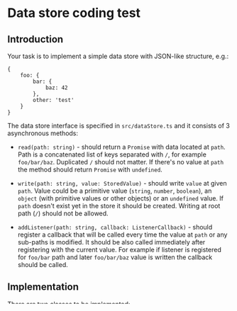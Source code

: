 # Data store coding test

## Introduction

Your task is to implement a simple data store with JSON-like structure, e.g.:

```
{
    foo: {
        bar: {
            baz: 42
        },
        other: 'test'
    }
}
```

The data store interface is specified in `src/dataStore.ts` and it consists of 3 asynchronous methods:

- `read(path: string)` - should return a `Promise` with data located at `path`. Path is a concatenated list of keys separated with `/`, for example `foo/bar/baz`. Duplicated `/` should not matter. If there's no value at `path` the method should return `Promise` with `undefined`.

- `write(path: string, value: StoredValue)` - should write `value` at given `path`. Value could be a primitive value (`string`, `number`, `boolean`), an `object` (with primitive values or other objects) or an `undefined` value. If `path` doesn't exist yet in the store it should be created. Writing at root path (`/`) should not be allowed.

- `addListener(path: string, callback: ListenerCallback)` - should register a callback that will be called every time the value at `path` or any sub-paths is modified. It should be also called immediately after registering with the current value. For example if listener is registered for `foo/bar` path and later `foo/bar/baz` value is written the callback should be called.

## Implementation

There are two classes to be implemented:

- `InMemoryStore` - should keep the data in-memory.
- `FileStore` - should read and write the data to file.

## Tests

There are four ordered test files in `tests/` folder, we suggest that you fix them one by one in order.
